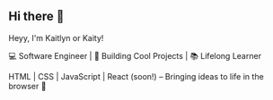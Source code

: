 ## Hi there 👋


Heyy, I'm Kaitlyn or Kaity!

💻 Software Engineer | 🚀 Building Cool Projects | 📚 Lifelong Learner

HTML | CSS | JavaScript | React (soon!) – Bringing ideas to life in the browser 🌱


<!--Here are some ideas to get you started:

- 🔭 I’m currently working on ...
- 🌱 I’m currently learning ...
- 👯 I’m looking to collaborate on ...
- 🤔 I’m looking for help with ...
- 💬 Ask me about ...
- 📫 How to reach me: ...
- 😄 Pronouns: ...
- ⚡ Fun fact: ...
-->
